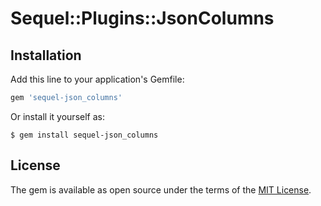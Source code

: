# Sequel::Plugins::JsonColumns

## Installation

Add this line to your application's Gemfile:

```ruby
gem 'sequel-json_columns'
```

Or install it yourself as:

    $ gem install sequel-json_columns

## License

The gem is available as open source under the terms of the [MIT License](http://opensource.org/licenses/MIT).

